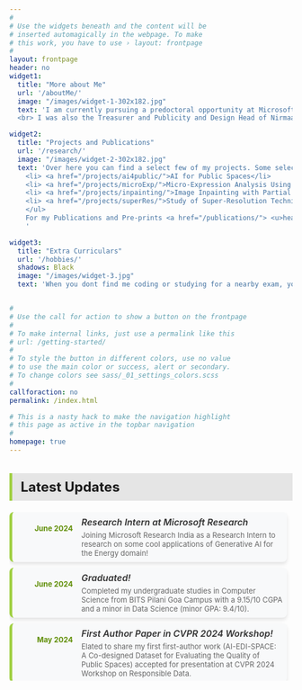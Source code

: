 ```yaml
---
#
# Use the widgets beneath and the content will be
# inserted automagically in the webpage. To make
# this work, you have to use › layout: frontpage
#
layout: frontpage
header: no
widget1:
  title: "More about Me"
  url: '/aboutMe/'
  image: "/images/widget-1-302x182.jpg"
  text: 'I am currently pursuing a predoctoral opportunity at Microsoft Research. I was a MITACS GRI Fellow and have also worked with Atlassian and AIISC! 
  <br> I was also the Treasurer and Publicity and Design Head of Nirmaan Goa Chapter, a student run NGO impacting more than 100 people every year!'

widget2:
  title: "Projects and Publications"
  url: '/research/'
  image: "/images/widget-2-302x182.jpg"
  text: 'Over here you can find a select few of my projects. Some select projects are: <ul style="font-family:georgia,garamond,serif;">
    <li> <a href="/projects/ai4public/">AI for Public Spaces</li>
    <li> <a href="/projects/microExp/">Micro-Expression Analysis Using Transformers</li>
    <li> <a href="/projects/inpainting/">Image Inpainting with Partial Convolutional UNets</li>
    <li> <a href="/projects/superRes/">Study of Super-Resolution Techniques</li>
    </ul>
    For my Publications and Pre-prints <a href="/publications/"> <u>head over here </u> </a>.
    '

widget3:
  title: "Extra Curriculars"
  url: '/hobbies/'
  shadows: Black
  image: "/images/widget-3.jpg"
  text: 'When you dont find me coding or studying for a nearby exam, you can find me doing stargazing, photography and videography or definitely petting some cats'


#
# Use the call for action to show a button on the frontpage
#
# To make internal links, just use a permalink like this
# url: /getting-started/
#
# To style the button in different colors, use no value
# to use the main color or success, alert or secondary.
# To change colors see sass/_01_settings_colors.scss
#
callforaction: no
permalink: /index.html

# This is a nasty hack to make the navigation highlight
# this page as active in the topbar navigation
#
homepage: true
---
```


<h4 class="news-header"> Latest Updates </h4>
<div class="news-timeline">
    <div class="news-item">
        <div class="news-date">
            <p>June 2024</p>
        </div>
        <div class="news-content">
            <h5>Research Intern at Microsoft Research</h5>
            <p>Joining Microsoft Research India as a Research Intern to research on some cool applications of Generative AI for the Energy domain!</p>
        </div>
    </div>
    <div class="news-item">
        <div class="news-date">
            <p>June 2024</p>
        </div>
        <div class="news-content">
            <h5>Graduated!</h5>
            <p>Completed my undergraduate studies in Computer Science from BITS Pilani Goa Campus with a 9.15/10 CGPA and a minor in Data Science (minor GPA: 9.4/10).</p>
        </div>
    </div>
    <div class="news-item">
        <div class="news-date">
            <p>May 2024</p>
        </div>
        <div class="news-content">
            <h5>First Author Paper in CVPR 2024 Workshop!</h5>
            <p>Elated to share my first first-author work (AI-EDI-SPACE: A Co-designed Dataset for Evaluating the Quality of Public Spaces) accepted for presentation at CVPR 2024 Workshop on Responsible Data.</p>
        </div>
    </div>
    <div class="news-item">
        <div class="news-date">
            <p>August 2023</p>
        </div>
        <div class="news-content">
            <h5>MITACS Research Internship</h5>
            <p>Started my MITACS Globalink Research Internship in AI for Public Spaces under Prof. Shin Koseki and Hugo Berard at the University of Montreal (UdeM)!</p>
        </div>
    </div>
    <div class="news-item">
        <div class="news-date">
            <p>July 2023</p>
        </div>
        <div class="news-content">
            <h5>Publication in Findings of ACL!</h5>
            <p>My first publication (ANALOGICAL: A Novel Benchmark for Long Text Analogy Evaluation in Large Language Models) was accepted at ACL Findings!</p>
        </div>
    </div>
    <div class="news-item">
        <div class="news-date">
            <p>June 2023</p>
        </div>
        <div class="news-content">
            <h5>Summer Internship at Atlassian</h5>
            <p>Started a summer internship at Atlassian, working on cool applications of Generative AI for Jira Service Management.</p>
        </div>
    </div>
    <div class="news-item">
        <div class="news-date">
            <p>Sept 2022</p>
        </div>
        <div class="news-content">
            <h5>Research Internship at AIISC@UoSc</h5>
            <p>Started my research internship, working with LLMs (Large Language Models).</p>
        </div>
    </div>
    <div class="news-item">
        <div class="news-date">
            <p>May 2022</p>
        </div>
        <div class="news-content">
            <h5>Summer Internship at CSIR-CEERI Pilani</h5>
            <p>Started working on Inpainting Techniques for Ancient Image Restoration under Dr. Dhiraj.</p>
        </div>
    </div>
</div>

<!-- Add your CSS -->
<style>
    /* Header Styles */
    .news-header {
        margin-bottom: 20px;
        font-size: 24px;
        font-weight: bold;
        background-color: #e5e5e5;
        padding: 10px 15px;
        border-left: 5px solid #A1D044; /* Updated to green */
    }

    /* Timeline Container */
    .news-timeline {
        display: flex;
        flex-direction: column;
        gap: 10px; /* Reduced gap for smaller cells */
        max-height: 300px;
        overflow-y: auto;
        padding-right: 10px;
    }

    /* Scrollbar Styling */
    .news-timeline::-webkit-scrollbar {
        width: 6px; /* Slightly smaller scrollbar */
    }
    
    .news-timeline::-webkit-scrollbar-thumb {
        background: #A1D044; /* Updated to green */
        border-radius: 5px;
    }

    /* Each News Item */
    .news-item {
        display: flex;
        align-items: flex-start; /* Aligns the date and content to the top */
        gap: 15px; /* Reduced gap between date and content */
        background-color: #f8f9fa;
        border-left: 5px solid #A1D044; /* Updated to green */
        padding: 8px; /* Reduced padding for smaller cells */
        border-radius: 8px;
        box-shadow: 0px 4px 6px rgba(0, 0, 0, 0.1); /* Slightly smaller shadow */
    }

    /* Date Section */
    .news-date {
        font-size: 13px; /* Smaller font */
        font-weight: bold;
        color: #618f08; /* Updated to green */
        min-width: 100px; /* Fixed width for date section to align content */
        text-align: right; /* Aligns date to the right */
    }

    /* Content Section */
    .news-content h5 {
        margin: 0;
        font-size: 16px; /* Slightly smaller title */
        color: #333;
        font-weight: 600;
    }

    .news-content p {
        margin: 5px 0 0;
        font-size: 13px; /* Smaller description */
        color: #666;
    }

    /* Hover Effects */
    .news-item:hover {
        background-color: #f2fce6; /* Lighter green hover */
        border-color: #88b83c; /* Darker green for hover border */
    }

    /* Responsive */
    @media (max-width: 768px) {
        .news-item {
            flex-direction: column;
        }

        .news-content h5 {
            font-size: 15px;
        }

        .news-date {
            width: 100%; /* Full width on small screens */
            text-align: left; /* Aligns left on small screens */
        }
    }
</style>
